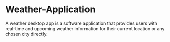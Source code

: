 # Weather-Application
A weather desktop app is a software application that provides users with real-time and upcoming weather information for their current location or any chosen city directly.
